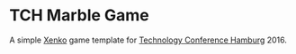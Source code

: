 # TCH Marble Game
A simple [Xenko](http://xenko.com/) game template for [Technology Conference Hamburg](http://tc-hamburg.com/) 2016.
